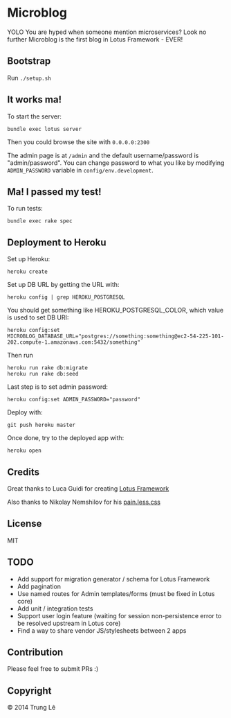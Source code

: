 # Microblog

YOLO You are hyped when someone mention microservices?
Look no further Microblog is the first blog in Lotus Framework - EVER!

## Bootstrap

Run `./setup.sh`

## It works ma!

To start the server:

```
bundle exec lotus server
```

Then you could browse the site with `0.0.0.0:2300`

The admin page is at `/admin` and the default username/password is "admin/password". You can change
password to what you like by modifying `ADMIN_PASSWORD` variable in `config/env.development`.

## Ma! I passed my test!

To run tests:

```
bundle exec rake spec
```

## Deployment to Heroku

Set up Heroku:

```
heroku create
```

Set up DB URL by getting the URL with:

```
heroku config | grep HEROKU_POSTGRESQL
```

You should get something like HEROKU_POSTGRESQL_COLOR, which value is used to set DB URI:


```
heroku config:set MICROBLOG_DATABASE_URL="postgres://something:something@ec2-54-225-101-202.compute-1.amazonaws.com:5432/something"
```

Then run

```
heroku run rake db:migrate
heroku run rake db:seed
```

Last step is to set admin password:

```
heroku config:set ADMIN_PASSWORD="password"
```

Deploy with:

```
git push heroku master
```

Once done, try to the deployed app with:

```
heroku open
```

## Credits

Great thanks to Luca Guidi for creating [Lotus Framework](http://lotusrb.org)

Also thanks to Nikolay Nemshilov for his [pain.less.css](https://github.com/MadRabbit/pain.less.css)

## License

MIT

## TODO

* Add support for migration generator / schema for Lotus Framework
* Add pagination
* Use named routes for Admin templates/forms (must be fixed in Lotus core)
* Add unit / integration tests
* Support user login feature (waiting for session non-persistence error to be resolved upstream in Lotus core)
* Find a way to share vendor JS/stylesheets between 2 apps

## Contribution

Please feel free to submit PRs :)

## Copyright

© 2014 Trung Lê

